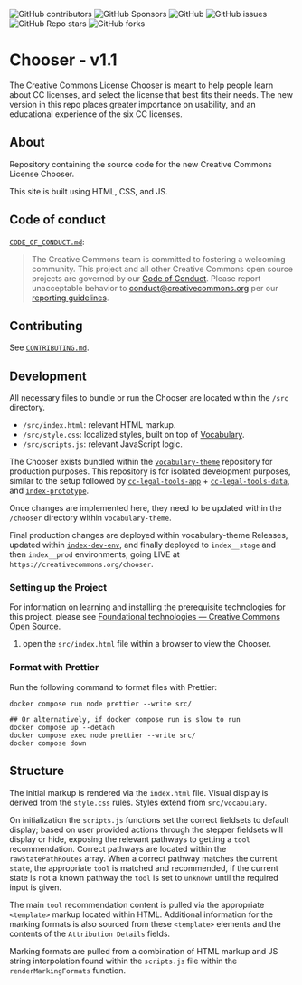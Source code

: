 ![GitHub contributors](https://img.shields.io/github/contributors/creativecommons/chooser)
![GitHub Sponsors](https://img.shields.io/github/sponsors/creativecommons)
![GitHub](https://img.shields.io/github/license/creativecommons/chooser)
![GitHub issues](https://img.shields.io/github/issues-raw/creativecommons/chooser)
![GitHub Repo stars](https://img.shields.io/github/stars/creativecommons/chooser?style=social)
![GitHub forks](https://img.shields.io/github/forks/creativecommons/chooser?style=social)

# Chooser - v1.1


The Creative Commons License Chooser is meant to help people learn about CC licenses, and select the license that best fits their needs. The new version in this repo places greater importance on usability, and an educational experience of the six CC licenses.


## About

Repository containing the source code for the new Creative Commons License Chooser.

This site is built using HTML, CSS, and JS.


## Code of conduct

[`CODE_OF_CONDUCT.md`][org-coc]:
> The Creative Commons team is committed to fostering a welcoming community.
> This project and all other Creative Commons open source projects are governed
> by our [Code of Conduct][code_of_conduct]. Please report unacceptable
> behavior to [conduct@creativecommons.org](mailto:conduct@creativecommons.org)
> per our [reporting guidelines][reporting_guide].

[org-coc]: https://github.com/creativecommons/.github/blob/main/CODE_OF_CONDUCT.md
[code_of_conduct]: https://opensource.creativecommons.org/community/code-of-conduct/
[reporting_guide]: https://opensource.creativecommons.org/community/code-of-conduct/enforcement/


## Contributing

See [`CONTRIBUTING.md`][org-contrib].

[org-contrib]: https://github.com/creativecommons/.github/blob/main/CONTRIBUTING.md


## Development

All necessary files to bundle or run the Chooser are located within the `/src` directory.

* `/src/index.html`: relevant HTML markup.
* `/src/style.css`: localized styles, built on top of [Vocabulary][vocabulary].
* `/src/scripts.js`: relevant JavaScript logic.

The Chooser exists bundled within the [`vocabulary-theme`][vocabulary-theme] repository for production purposes. This repository is for isolated development purposes, similar to the setup followed by [`cc-legal-tools-app`][cc-legal-tools-app] + [`cc-legal-tools-data`][cc-legal-tools-data], and [`index-prototype`][index-prototype].

Once changes are implemented here, they need to be updated within the `/chooser` directory within `vocabulary-theme`. 

Final production changes are deployed within vocabulary-theme Releases, updated within [`index-dev-env`][index-dev-env], and finally deployed to `index__stage` and then `index__prod` environments; going LIVE at `https://creativecommons.org/chooser`.

[cc-legal-tools-app]: https://github.com/creativecommons/cc-legal-tools-app 
[cc-legal-tools-data]: https://github.com/creativecommons/cc-legal-tools-data
[index-dev-env]: https://github.com/creativecommons/index-dev-env
[index-prototype]: https://github.com/creativecommons/index-prototype
[vocabulary]: https://github.com/creativecommons/vocabulary
[vocabulary-theme]: https://github.com/creativecommons/vocabulary-theme


### Setting up the Project

For information on learning and installing the prerequisite technologies for this project, please see [Foundational technologies — Creative Commons Open Source][found-tech].

[found-tech]: https://opensource.creativecommons.org/contributing-code/foundational-tech/

1. open the `src/index.html` file within a browser to view the Chooser.

### Format with Prettier

Run the following command to format files with Prettier:

```shell
docker compose run node prettier --write src/
```

```shell
## Or alternatively, if docker compose run is slow to run
docker compose up --detach
docker compose exec node prettier --write src/
docker compose down
```

## Structure

The initial markup is rendered via the `index.html` file. Visual display is derived from the `style.css` rules. Styles extend from `src/vocabulary`.

On initialization the `scripts.js` functions set the correct fieldsets to default display; based on user provided actions through the stepper fieldsets will display or hide, exposing the relevant pathways to getting a `tool` recommendation. Correct pathways are located within the `rawStatePathRoutes` array. When a correct pathway matches the current `state`, the appropriate `tool` is matched and recommended, if the current state is not a known pathway the `tool` is set to `unknown` until the required input is given.

The main `tool` recommendation content is pulled via the appropriate `<template>` markup located within HTML. Additional information for the marking formats is also sourced from these `<template>` elements and the contents of the `Attribution Details` fields.

Marking formats are pulled from a combination of HTML markup and JS string interpolation found within the `scripts.js` file within the `renderMarkingFormats` function.
